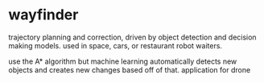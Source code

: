 # wayfinder
trajectory planning and correction, driven by object detection and decision making models. used in space, cars, or restaurant robot waiters.  

use the A* algorithm but machine learning automatically detects new objects and creates new changes based off of that.
application for drone